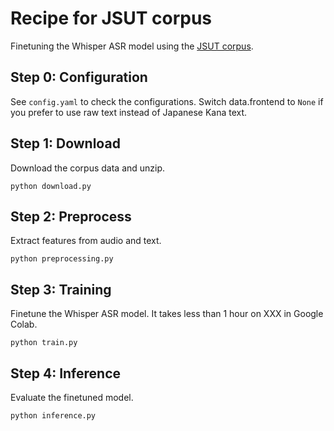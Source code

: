 # Recipe for JSUT corpus

Finetuning the Whisper ASR model using the [JSUT corpus](https://sites.google.com/site/shinnosuketakamichi/publication/jsut).

## Step 0: Configuration

See `config.yaml` to check the configurations. Switch data.frontend to `None` if you prefer to use raw text instead of Japanese Kana text.

## Step 1: Download

Download the corpus data and unzip.

```
python download.py
```

## Step 2: Preprocess

Extract features from audio and text.

```
python preprocessing.py
```

## Step 3: Training

Finetune the Whisper ASR model. It takes less than 1 hour on XXX in Google Colab.

```
python train.py
```

## Step 4: Inference

Evaluate the finetuned model.

```
python inference.py
```
